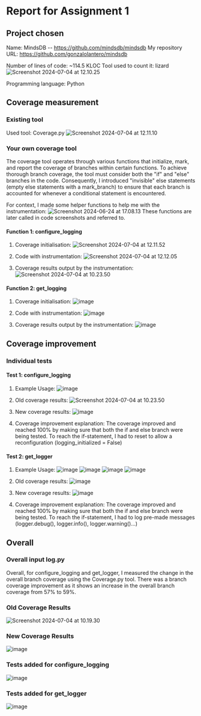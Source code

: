# Report for Assignment 1

## Project chosen

Name: MindsDB --  https://github.com/mindsdb/mindsdb
My repository URL: https://github.com/gonzalolantero/mindsdb

Number of lines of code: ~114.5 KLOC 
Tool used to count it: lizard
![Screenshot 2024-07-04 at 12.10.25](https://hackmd.io/_uploads/BJgESeND0.png)


Programming language: Python

## Coverage measurement

### Existing tool

Used tool: Coverage.py
![Screenshot 2024-07-04 at 12.11.10](https://hackmd.io/_uploads/B1O8rlNwC.png)



### Your own coverage tool

The coverage tool operates through various functions that initialize, mark, and report the coverage of branches within certain functions. To achieve thorough branch coverage, the tool must consider both the "if" and "else" branches in the code. Consequently, I introduced "invisible" else statements (empty else statements with a mark_branch) to ensure that each branch is accounted for whenever a conditional statement is encountered.

For context, I made some helper functions to help me with the instrumentation:
![Screenshot 2024-06-24 at 17.08.13](https://hackmd.io/_uploads/Bk6xn-vLA.png)
These functions are later called in code screenshots and referred to.

#### Function 1: configure_logging

1. Coverage initialisation:
![Screenshot 2024-07-04 at 12.11.52](https://hackmd.io/_uploads/H1E5HlEPA.png)


2. Code with instrumentation:
![Screenshot 2024-07-04 at 12.12.05](https://hackmd.io/_uploads/BkJiHxNvA.png)


3. Coverage results output by the instrumentation:
![Screenshot 2024-07-04 at 10.23.50](https://hackmd.io/_uploads/r1hiSg4vR.png)



#### Function 2: get_logging

1. Coverage initialisation:
![image](https://hackmd.io/_uploads/H11tWJEDA.png)

2. Code with instrumentation:
![image](https://hackmd.io/_uploads/rJ0n-JEvC.png)

3. Coverage results output by the instrumentation: 
![image](https://hackmd.io/_uploads/SJktzkEDR.png)


## Coverage improvement

### Individual tests

#### Test 1: configure_logging

1. Example Usage: 
![image](https://hackmd.io/_uploads/HkFo41EPR.png)

2. Old coverage results: 
![Screenshot 2024-07-04 at 10.23.50](https://hackmd.io/_uploads/BJBEW14PA.png)

3. New coverage results:
![image](https://hackmd.io/_uploads/BJlGVy4wC.png)

4. Coverage improvement explanation:
The coverage improved and reached 100% by making sure that both the if and else branch were being tested. To reach the if-statement, I had to reset to allow a reconfiguration (logging_initialized = False)

#### Test 2: get_logger

1. Example Usage:
![image](https://hackmd.io/_uploads/r1KjXyVwR.png)
![image](https://hackmd.io/_uploads/SyIpAJEw0.png)
![image](https://hackmd.io/_uploads/rJO6CkVDC.png)
![image](https://hackmd.io/_uploads/H1KCEyVvR.png)

2. Old coverage results: 
![image](https://hackmd.io/_uploads/SJktzkEDR.png)

3. New coverage results:
![image](https://hackmd.io/_uploads/B1YbBkNP0.png)

4. Coverage improvement explanation:
The coverage improved and reached 100% by making sure that both the if and else branch were being tested. To reach the if-statement, I had to log pre-made messages (logger.debug(), logger.info(), logger.warning()...)

## Overall

### Overall input log.py
Overall, for configure_logging and get_logger, I measured the change in the overall branch coverage using the Coverage.py tool. There was a branch coverage improvement as it shows an increase in the overall branch coverage from 57% to 59%. 

### Old Coverage Results
![Screenshot 2024-07-04 at 10.19.30](https://hackmd.io/_uploads/BJggB8yNvA.png)

### New Coverage Results
![image](https://hackmd.io/_uploads/HJWtUkVDR.png)

### Tests added for configure_logging
![image](https://hackmd.io/_uploads/S1K1vyVvR.png)

### Tests added for get_logger
![image](https://hackmd.io/_uploads/rJdbP1VDA.png)

